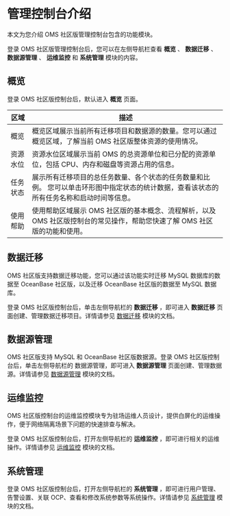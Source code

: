 管理控制台介绍 
============================

本文为您介绍 OMS 社区版管理控制台包含的功能模块。

登录 OMS 社区版管理控制台后，您可以在左侧导航栏查看 **概览** 、 **数据迁移** 、 **数据源管理** 、 **运维监控** 和 **系统管理** 模块的内容。

概览 
-----------------------

登录 OMS 社区版控制台后，默认进入 **概览** 页面。


| **区域** |                                        **描述**                                         |
|--------|---------------------------------------------------------------------------------------|
| 概览     | 概览区域展示当前所有迁移项目和数据源的数量。您可以通过概览区域，了解当前 OMS 社区版整体资源的使用情况。                                |
| 资源水位   | 资源水位区域展示当前 OMS 的总资源单位和已分配的资源单位，包括 CPU、内存和磁盘等资源占用的信息。                                  |
| 任务状态   | 展示所有迁移项目的总任务数量、各个状态的任务数量和比例。 您可以单击环形图中指定状态的统计数据，查看该状态的所有任务名称和启动时间等信息。 |
| 使用帮助   | 使用帮助区域展示 OMS 社区版的基本概念、流程解析，以及 OMS 社区版控制台的常见操作，帮助您快速了解 OMS 社区版的功能和使用。                  |



数据迁移 
-------------------------

OMS 社区版支持数据迁移功能，您可以通过该功能实时迁移 MySQL 数据库的数据至 OceanBase 社区版，以及迁移 OceanBase 社区版的数据至 MySQL 数据库。

登录 OMS 社区版控制台后，单击左侧导航栏的 **数据迁移** ，即可进入 **数据迁移** 页面创建、管理数据迁移项目。详情请参见 [数据迁移](/zh-CN/5.data-migration/1.data-migration-overview.md) 模块的文档。

数据源管理 
--------------------------

OMS 社区版支持 MySQL 和 OceanBase 社区版数据源。登录 OMS 社区版控制台后，单击左侧导航栏的 数据源管理，即可进入 **数据源管理** 页面创建、管理数据源。详情请参见 [数据源管理](/zh-CN/6.data-source-management/1.add-a-data-source/1.add-a-mysql-data-source.md) 模块的文档。

运维监控 
-------------------------

OMS 社区版控制台的运维监控模块专为驻场运维人员设计，提供白屏化的运维操作，便于网络隔离场景下问题的快速排查与解决。

登录 OMS 社区版控制台后，打开左侧导航栏的 **运维监控** ，即可进行相关的运维操作。详情请参见 [运维监控](/zh-CN/7.o-m-and-monitoring/1.go-to-the-overview-page.md) 模块的文档。

系统管理 
-------------------------

登录 OMS 社区版控制台后，打开左侧导航栏的 **系统管理** ，即可进行用户管理、告警设置、关联 OCP、查看和修改系统参数等系统操作。详情请参见 [系统管理](/zh-CN/8.system-management/1.user-management.md) 模块的文档。
